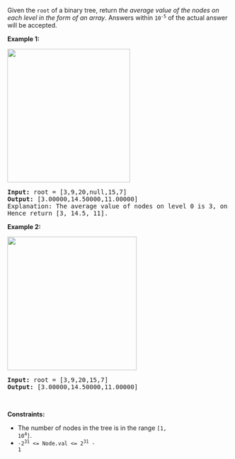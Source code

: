 Given the `` root `` of a binary tree, return _the average value of the nodes on each level in the form of an array_. Answers within <code>10<sup>-5</sup></code> of the actual answer will be accepted.
&nbsp;

__Example 1:__

<img alt="" src="https://assets.leetcode.com/uploads/2021/03/09/avg1-tree.jpg" style="width: 277px; height: 302px;"/>

<pre>
<strong>Input:</strong> root = [3,9,20,null,15,7]
<strong>Output:</strong> [3.00000,14.50000,11.00000]
Explanation: The average value of nodes on level 0 is 3, on level 1 is 14.5, and on level 2 is 11.
Hence return [3, 14.5, 11].
</pre>

__Example 2:__

<img alt="" src="https://assets.leetcode.com/uploads/2021/03/09/avg2-tree.jpg" style="width: 292px; height: 302px;"/>

<pre>
<strong>Input:</strong> root = [3,9,20,15,7]
<strong>Output:</strong> [3.00000,14.50000,11.00000]
</pre>

&nbsp;

__Constraints:__

*   The number of nodes in the tree is in the range <code>[1, 10<sup>4</sup>]</code>.
*   <code>-2<sup>31</sup> &lt;= Node.val &lt;= 2<sup>31</sup> - 1</code>